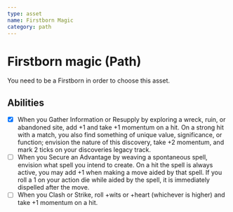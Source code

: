 ```yaml
---
type: asset
name: Firstborn Magic
category: path
---
```


# Firstborn magic (Path)
You need to be a Firstborn in order to choose this asset.

## Abilities

* [x] When you Gather Information or Resupply by exploring a wreck, ruin, or abandoned site, add +1 and take +1 momentum on a hit. On a strong hit with a match, you also find something of unique value, significance, or function; envision the nature of this discovery, take +2 momentum, and mark 2 ticks on your discoveries legacy track.
* [ ] When you Secure an Advantage by weaving a spontaneous spell, envision what spell you intend to create. On a hit the spell is always active, you may add +1 when making a move aided by that spell. If you roll a 1 on your action die while aided by the spell, it is immediately dispelled after the move.
* [ ] When you Clash or Strike, roll +wits or +heart (whichever is higher) and take +1 momentum on a hit.
